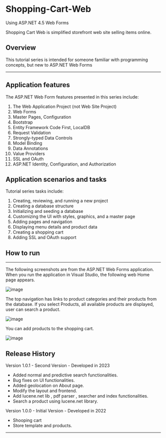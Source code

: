 # Shopping-Cart-Web
Using ASP.NET 4.5 Web Forms

Shopping Cart Web is simplified storefront web site selling items online. 

Overview
-----
This tutorial series is intended for someone familiar with programming concepts, but new to ASP.NET Web Forms

------
Application features
---

The ASP.NET Web Form features presented in this series include:
1. The Web Application Project (not Web Site Project)
2. Web Forms
3. Master Pages, Configuration
4. Bootstrap
5. Entity Framework Code First, LocalDB
6. Request Validation
7. Strongly-typed Data Controls
8. Model Binding
9. Data Annotations
10. Value Providers
11. SSL and OAuth
12. ASP.NET Identity, Configuration, and Authorization

Application scenarios and tasks
-----
Tutorial series tasks include:
1. Creating, reviewing, and running a new project
2. Creating a database structure
3. Initializing and seeding a database
4. Customizing the UI with styles, graphics, and a master page
5. Adding pages and navigation
6. Displaying menu details and product data
7. Creating a shopping cart
8. Adding SSL and OAuth support

How to run
--------

-------------------------------

The following screenshots are from the ASP.NET Web Forms application. When you run the application in Visual Studio, the following web Home page appears.

![image](https://user-images.githubusercontent.com/72825756/154806020-4548d161-4a68-432b-b108-b65ffea8e77b.png)

The top navigation has links to product categories and their products from the database.
If you select Products, all available products are displayed, user can search a product.

![image](https://user-images.githubusercontent.com/72825756/230141574-40f5b647-f1d7-4ba8-a3d1-cce2417d74ce.png)

You can add products to the shopping cart.

![image](https://user-images.githubusercontent.com/72825756/154806138-efc0e5d9-80cf-49c8-bff4-44083365c9ba.png)

## Release History

Version 1.0.1 - Second Version - Developed in 2023

  - Added normal and predictive search functionalities.
  - Bug fixes on UI functionalities.
  - Added geolocation on About page.
  - Modify the layout and frontend.
  - Add lucene.net lib , pdf parser , searcher and index functionalities.
  - Search a product using lucene.net library.
  
Version 1.0.0 - Initial Version - Developed in 2022
  - Shooping cart
  - Store template and products.

----



